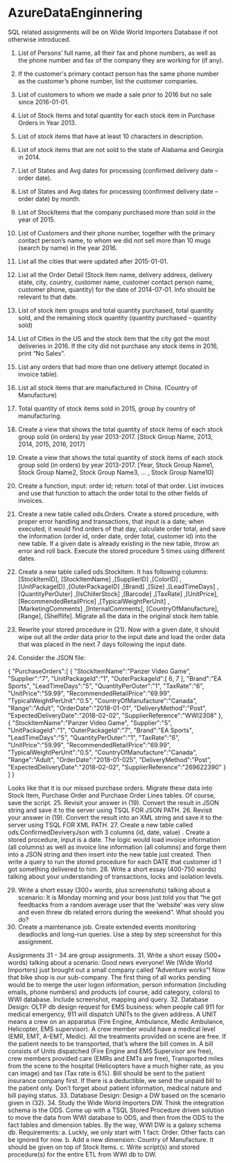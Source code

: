 # AzureDataEnginnering

SQL related assignments will be on Wide World Importers Database if not otherwise introduced.
1.	List of Persons’ full name, all their fax and phone numbers, as well as the phone number and fax of the company they are working for (if any). 
2.	If the customer's primary contact person has the same phone number as the customer’s phone number, list the customer companies. 
3.	List of customers to whom we made a sale prior to 2016 but no sale since 2016-01-01.
4.	List of Stock Items and total quantity for each stock item in Purchase Orders in Year 2013.
5.	List of stock items that have at least 10 characters in description.
6.	List of stock items that are not sold to the state of Alabama and Georgia in 2014.
7.	List of States and Avg dates for processing (confirmed delivery date – order date).
8.	List of States and Avg dates for processing (confirmed delivery date – order date) by month.
9.	List of StockItems that the company purchased more than sold in the year of 2015.
10.	List of Customers and their phone number, together with the primary contact person’s name, to whom we did not sell more than 10  mugs (search by name) in the year 2016.




11.	List all the cities that were updated after 2015-01-01.
12.	List all the Order Detail (Stock Item name, delivery address, delivery state, city, country, customer name, customer contact person name, customer phone, quantity) for the date of 2014-07-01. Info should be relevant to that date.
13.	List of stock item groups and total quantity purchased, total quantity sold, and the remaining stock quantity (quantity purchased – quantity sold)
14.	List of Cities in the US and the stock item that the city got the most deliveries in 2016. If the city did not purchase any stock items in 2016, print “No Sales”.
15.	List any orders that had more than one delivery attempt (located in invoice table).
16.	List all stock items that are manufactured in China. (Country of Manufacture)
17.	Total quantity of stock items sold in 2015, group by country of manufacturing.
18.	Create a view that shows the total quantity of stock items of each stock group sold (in orders) by year 2013-2017. [Stock Group Name, 2013, 2014, 2015, 2016, 2017]
19.	Create a view that shows the total quantity of stock items of each stock group sold (in orders) by year 2013-2017. [Year, Stock Group Name1, Stock Group Name2, Stock Group Name3, … , Stock Group Name10] 
20.	Create a function, input: order id; return: total of that order. List invoices and use that function to attach the order total to the other fields of invoices. 






21.	Create a new table called ods.Orders. Create a stored procedure, with proper error handling and transactions, that input is a date; when executed, it would find orders of that day, calculate order total, and save the information (order id, order date, order total, customer id) into the new table. If a given date is already existing in the new table, throw an error and roll back. Execute the stored procedure 5 times using different dates. 
22.	Create a new table called ods.StockItem. It has following columns: [StockItemID], [StockItemName] ,[SupplierID] ,[ColorID] ,[UnitPackageID] ,[OuterPackageID] ,[Brand] ,[Size] ,[LeadTimeDays] ,[QuantityPerOuter] ,[IsChillerStock] ,[Barcode] ,[TaxRate]  ,[UnitPrice],[RecommendedRetailPrice] ,[TypicalWeightPerUnit] ,[MarketingComments]  ,[InternalComments], [CountryOfManufacture], [Range], [Shelflife]. Migrate all the data in the original stock item table.
23.	Rewrite your stored procedure in (21). Now with a given date, it should wipe out all the order data prior to the input date and load the order data that was placed in the next 7 days following the input date.
24.	Consider the JSON file:

{
   "PurchaseOrders":[
      {
         "StockItemName":"Panzer Video Game",
         "Supplier":"7",
         "UnitPackageId":"1",
         "OuterPackageId":[
            6,
            7
         ],
         "Brand":"EA Sports",
         "LeadTimeDays":"5",
         "QuantityPerOuter":"1",
         "TaxRate":"6",
         "UnitPrice":"59.99",
         "RecommendedRetailPrice":"69.99",
         "TypicalWeightPerUnit":"0.5",
         "CountryOfManufacture":"Canada",
         "Range":"Adult",
         "OrderDate":"2018-01-01",
         "DeliveryMethod":"Post",
         "ExpectedDeliveryDate":"2018-02-02",
         "SupplierReference":"WWI2308"
      },
      {
         "StockItemName":"Panzer Video Game",
         "Supplier":"5",
         "UnitPackageId":"1",
         "OuterPackageId":"7",
         "Brand":"EA Sports",
         "LeadTimeDays":"5",
         "QuantityPerOuter":"1",
         "TaxRate":"6",
         "UnitPrice":"59.99",
         "RecommendedRetailPrice":"69.99",
         "TypicalWeightPerUnit":"0.5",
         "CountryOfManufacture":"Canada",
         "Range":"Adult",
         "OrderDate":"2018-01-025",
         "DeliveryMethod":"Post",
         "ExpectedDeliveryDate":"2018-02-02",
         "SupplierReference":"269622390"
      }
   ]
}


Looks like that it is our missed purchase orders. Migrate these data into Stock Item, Purchase Order and Purchase Order Lines tables. Of course, save the script.
25.	Revisit your answer in (19). Convert the result in JSON string and save it to the server using TSQL FOR JSON PATH.
26.	Revisit your answer in (19). Convert the result into an XML string and save it to the server using TSQL FOR XML PATH.
27.	Create a new table called ods.ConfirmedDeviveryJson with 3 columns (id, date, value) . Create a stored procedure, input is a date. The logic would load invoice information (all columns) as well as invoice line information (all columns) and forge them into a JSON string and then insert into the new table just created. Then write a query to run the stored procedure for each DATE that customer id 1 got something delivered to him.
28.	Write a short essay (400-750 words) talking about your understanding of transactions, locks and isolation levels.

29.	Write a short essay (300+ words, plus screenshots) talking about a scenario: It is Monday morning and your boss just told you that “he got feedbacks from a random average user that the ‘website’ was very slow and even threw db related errors during the weekend”. What should you do?
30.	Create a maintenance job. Create extended events monitoring deadlocks and long-run queries. Use a step by step screenshot for this assignment.

Assignments 31 - 34 are group assignments. 
31.	Write a short essay (500+ words) talking about a scenario: Good news everyone! We (Wide World Importers) just brought out a small company called “Adventure works”! Now that bike shop is our sub-company. The first thing of all works pending would be to merge the user logon information, person information (including emails, phone numbers) and products (of course, add category, colors) to WWI database. Include screenshot, mapping and query.
32.	Database Design: OLTP db design request for EMS business: when people call 911 for medical emergency, 911 will dispatch UNITs to the given address. A UNIT means a crew on an apparatus (Fire Engine, Ambulance, Medic Ambulance, Helicopter, EMS supervisor). A crew member would have a medical level (EMR, EMT, A-EMT, Medic). All the treatments provided on scene are free. If the patient needs to be transported, that’s where the bill comes in. A bill consists of Units dispatched (Fire Engine and EMS Supervisor are free), crew members provided care (EMRs and EMTs are free), Transported miles from the scene to the hospital (Helicopters have a much higher rate, as you can image) and tax (Tax rate is 6%). Bill should be sent to the patient insurance company first. If there is a deductible, we send the unpaid bill to the patient only. Don’t forget about patient information, medical nature and bill paying status.
33.	Database Design: Design a DW based on the scenario given in (32).
34.	Study the Wide World Importers DW. Think the integration schema is the ODS. Come up with a TSQL Stored Procedure driven solution to move the data from WWI database to ODS, and then from the ODS to the fact tables and dimension tables. By the way, WWI DW is a galaxy schema db. Requirements:
a.	Luckly, we only start with 1 fact: Order. Other facts can be ignored for now.
b.	Add a new dimension: Country of Manufacture. It should be given on top of Stock Items.
c.	Write script(s) and stored procedure(s) for the entire ETL from WWI db to DW.
